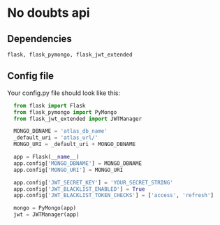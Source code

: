 # No doubts api

## Dependencies
    flask, flask_pymongo, flask_jwt_extended

## Config file

Your config.py file should look like this:
```python
  from flask import Flask
  from flask_pymongo import PyMongo
  from flask_jwt_extended import JWTManager

  MONGO_DBNAME = 'atlas_db_name'
  _default_uri = 'atlas_url/'
  MONGO_URI = _default_uri + MONGO_DBNAME

  app = Flask(__name__)
  app.config['MONGO_DBNAME'] = MONGO_DBNAME
  app.config['MONGO_URI'] = MONGO_URI

  app.config['JWT_SECRET_KEY'] = 'YOUR_SECRET_STRING'
  app.config['JWT_BLACKLIST_ENABLED'] = True
  app.config['JWT_BLACKLIST_TOKEN_CHECKS'] = ['access', 'refresh']

  mongo = PyMongo(app)
  jwt = JWTManager(app)
```